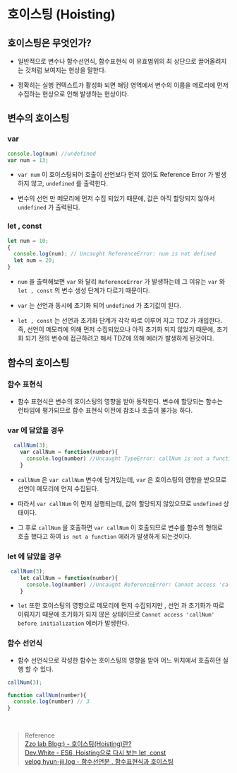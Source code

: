 # 호이스팅 (Hoisting)

## 호이스팅은 무엇인가?

- 일반적으로 변수나 함수선언식, 함수표현식 이 유효범위의 최 상단으로 끌어올려지는 것처럼 보여지는 현상을 말한다.

- 정확히는 실행 컨텍스트가 활성화 되면 해당 영역에서 변수의 이름을 메로리에 먼저 수집하는 현상으로 인해 발생하는 현상이다. 

## 변수의 호이스팅

### var

```javascript
console.log(num) //undefined
var num = 13;
```
- `var num` 이 호이스팅되어 호출이 선언보다 먼저 있어도  Reference Error 가 발생하지 않고, `undefined` 를 출력한다.

- 변수의 선언 만 메모리에 먼저 수집 되었기 때문에, 값은 아직 할당되지 않아서 `undefined` 가 출력된다.

### let , const

```javascript
let num = 10;
{
  console.log(num); // Uncaught ReferenceError: num is not defined
  let num = 20;
}
```

- `num` 을 출력해보면 `var` 와 달리 `ReferenceError` 가 발생하는데 그 이유는 `var` 와 `let , const` 의 변수 생성 단계가 다르기 때문이다.

- `var` 는 선언과 동시에 초기화 되어 `undefined` 가 초기값이 된다. 

- `let , const` 는 선언과 초기화 단계가 각각 따로 이루어 지고 TDZ 가 개입한다. 즉, 선언이 메모리에 의해 먼저 수집되었으나 아직 초기화 되지 않았기 때문에, 초기화 되기 전의 변수에 접근하려고 해서 TDZ에 의해 에러가 발생하게 된것이다. 

## 함수의 호이스팅

### 함수 표현식

- 함수 표현식은 변수의 호이스팅의 영향을 받아 동작한다. 변수에 할당되는 함수는 런타임에 평가되므로 함수 표현식 이전에 참조나 호출이 불가능 하다. 

### var 에 담았을 경우
```javascript
  callNum(3);
    var callNum = function(number){
      console.log(number) //Uncaught TypeError: callNum is not a function
    }

```
- `callNum` 은 `var callNum` 변수에 담겨있는데, `var` 은 호이스팅의 영향을 받으므로 선언이 메모리에 먼저 수집된다. 

- 따라서 `var callNum` 이 먼저 실행되는데, 값이 할당되지 않았으므로 `undefined` 상태이다. 

- 그 후로 `callNum` 을 호출하면 `var callNum` 이 호출되므로 변수를 함수의 형태로 호출 했다고 하여 `is not a function` 에러가 발생하게 되는것이다. 

### let 에 담았을 경우
```javascript
 callNum(3);
    let callNum = function(number){
      console.log(number) //Uncaught ReferenceError: Cannot access 'callNum' before initialization
    }
```

- `let` 또한 호이스팅의 영향으로 메모리에 먼저 수집되지만 , 선언 과 초기화가 따로 이뤄지기 때문에 초기화가 되지 않은 상태이므로 `Cannot access 'callNum' before initialization` 에러가 발생한다. 

### 함수 선언식
- 함수 선언식으로 작성한 함수는 호이스팅의 영향을 받아 어느 위치에서 호출하던 실행 할 수 있다. 

```javascript
callNum(3);

function callNum(number){
  console.log(number) // 3
}
```



<br>




>   Reference                                     
[Zzo lab Blog:) - 호이스팅(Hoisting)란?]()    
[Dev.White - ES6, Hoisting으로 다시 보는 let, const](https://junhobaik.github.io/js-let-cont-hoisting/)  
[velog hyun-jii.log - 함수선언문 , 함수표현식과 호이스팅](https://velog.io/@hyun-jii/%ED%95%A8%EC%88%98%EC%84%A0%EC%96%B8%EB%AC%B8-%ED%95%A8%EC%88%98%ED%91%9C%ED%98%84%EC%8B%9D%EA%B3%BC-%ED%98%B8%EC%9D%B4%EC%8A%A4%ED%8C%85)